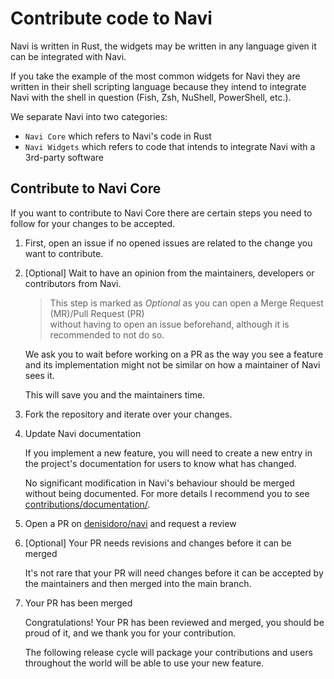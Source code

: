 # Contribute code to Navi

Navi is written in Rust, the widgets may be written in any language given it can be integrated with Navi.

If you take the example of the most common widgets for Navi they are written in their shell scripting language
because they intend to integrate Navi with the shell in question (Fish, Zsh, NuShell, PowerShell, etc.).

We separate Navi into two categories:

- `Navi Core` which refers to Navi's code in Rust
- `Navi Widgets` which refers to code that intends to integrate Navi with a 3rd-party software

## Contribute to Navi Core

If you want to contribute to Navi Core there are certain steps you need to follow for
your changes to be accepted.

1. First, open an issue if no opened issues are related to the change you want to contribute.
2. [Optional] Wait to have an opinion from the maintainers, developers or contributors from Navi.

   > This step is marked as *Optional* as you can open a Merge Request (MR)/Pull Request (PR)  
   > without having to open an issue beforehand, although it is recommended to not do so.

   We ask you to wait before working on a PR as the way you see a feature and its implementation
   might not be similar on how a maintainer of Navi sees it.

   This will save you and the maintainers time.

3. Fork the repository and iterate over your changes.
4. Update Navi documentation

    If you implement a new feature, you will need to create a new entry in the project's
    documentation for users to know what has changed.

    No significant modification in Navi's behaviour should be merged without being
    documented. For more details I recommend you to see [contributions/documentation/](../documentation/README.md).

5. Open a PR on [denisidoro/navi](https://github.com/denisidoro/navi/pulls) and request a review
6. [Optional] Your PR needs revisions and changes before it can be merged

    It's not rare that your PR will need changes before it can be accepted by the maintainers
    and then merged into the main branch.

7. Your PR has been merged    

    Congratulations! Your PR has been reviewed and merged, you should be proud of it,
    and we thank you for your contribution.

    The following release cycle will package your contributions and users throughout the
    world will be able to use your new feature.
